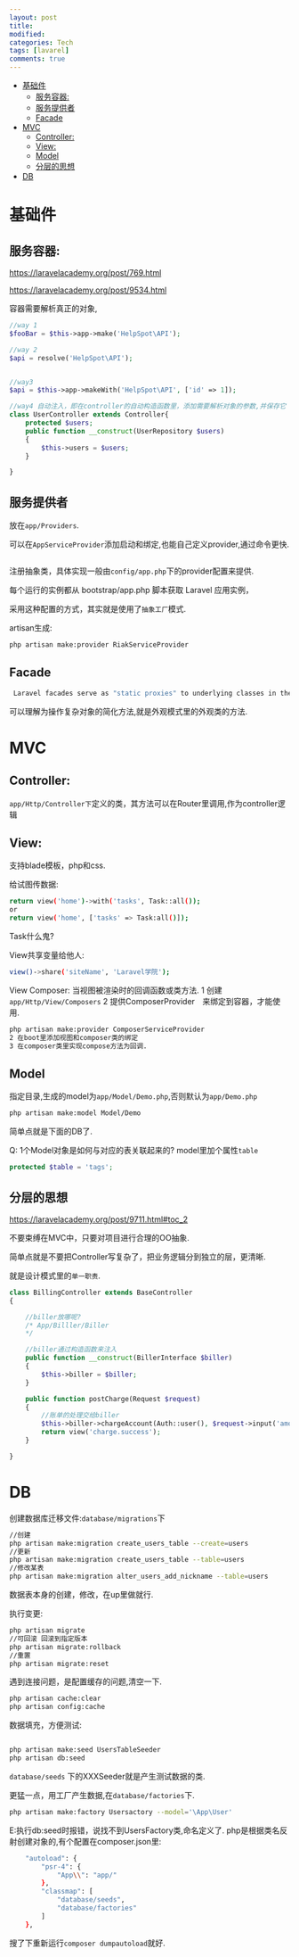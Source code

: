 ```yaml
---
layout: post
title:
modified:
categories: Tech
tags: [lavarel]
comments: true
---
```

<!-- TOC -->

- [基础件](#基础件)
    - [服务容器:](#服务容器)
    - [服务提供者](#服务提供者)
    - [Facade](#facade)
- [MVC](#mvc)
    - [Controller:](#controller)
    - [View:](#view)
    - [Model](#model)
    - [分层的思想](#分层的思想)
- [DB](#db)

<!-- /TOC -->

# 基础件

## 服务容器:

<https://laravelacademy.org/post/769.html>

<https://laravelacademy.org/post/9534.html>


容器需要解析真正的对象,
```php
//way 1
$fooBar = $this->app->make('HelpSpot\API');

//way 2
$api = resolve('HelpSpot\API');


//way3
$api = $this->app->makeWith('HelpSpot\API', ['id' => 1]);

//way4 自动注入，即在controller的自动构造函数里，添加需要解析对象的参数,并保存它
class UserController extends Controller{
    protected $users;
    public function __construct(UserRepository $users)
    {
        $this->users = $users;
    }

}
```


## 服务提供者

放在`app/Providers`.

可以在`AppServiceProvider`添加启动和绑定,也能自己定义provider,通过命令更快.
```
```

注册抽象类，具体实现一般由`config/app.php`下的provider配置来提供.

每个运行的实例都从 bootstrap/app.php 脚本获取 Laravel 应用实例，

采用这种配置的方式，其实就是使用了`抽象工厂`模式.

artisan生成:
```sh
php artisan make:provider RiakServiceProvider
```

## Facade
```sh
 Laravel facades serve as "static proxies" to underlying classes in the service container, providing the benefit of a terse, expressive syntax while maintaining more testability and flexibility than traditional static methods.
```

可以理解为操作复杂对象的简化方法,就是外观模式里的外观类的方法.




# MVC

## Controller:
`app/Http/Controller下`定义的类，其方法可以在Router里调用,作为controller逻辑

## View:
支持blade模板，php和css.

给试图传数据:
```sh
return view('home')->with('tasks', Task::all());
or 
return view('home', ['tasks' => Task:all()]);
```
Task什么鬼?

View共享变量给他人:
```sh
view()->share('siteName', 'Laravel学院');
```

View Composer:
当视图被渲染时的回调函数或类方法.
1 创建`app/Http/View/Composers`
2 提供ComposerProvider　来绑定到容器，才能使用.
```sh
php artisan make:provider ComposerServiceProvider
2 在boot里添加视图和composer类的绑定
3 在composer类里实现compose方法为回调.
```

## Model

指定目录,生成的model为`app/Model/Demo.php`,否则默认为`app/Demo.php`
```sh
php artisan make:model Model/Demo
```

简单点就是下面的DB了.

Q: 1个Model对象是如何与对应的表关联起来的?
model里加个属性`table`
```php
protected $table = 'tags';
```


## 分层的思想

<https://laravelacademy.org/post/9711.html#toc_2>

不要束缚在MVC中，只要对项目进行合理的OO抽象.

简单点就是不要把Controller写复杂了，把业务逻辑分到独立的层，更清晰.

就是设计模式里的`单一职责`.
```php
class BillingController extends BaseController
{

    //biller放哪呢?
    /* App/Billler/Biller
    */

    //biller通过构造函数来注入
    public function __construct(BillerInterface $biller)
    {
        $this->biller = $biller;
    }

    public function postCharge(Request $request)
    {
        //账单的处理交给biller
        $this->biller->chargeAccount(Auth::user(), $request->input('amount'));
        return view('charge.success');
    }

}
```

# DB

创建数据库迁移文件:`database/migrations`下

```sh
//创建
php artisan make:migration create_users_table --create=users
//更新
php artisan make:migration create_users_table --table=users
//修改某表
php artisan make:migration alter_users_add_nickname --table=users
```

数据表本身的创建，修改，在up里做就行.

执行变更:
```sh
php artisan migrate 
//可回滚 回滚到指定版本
php artisan migrate:rollback
//重置
php artisan migrate:reset
```

遇到连接问题，是配置缓存的问题,清空一下.
```sh
php artisan cache:clear
php artisan config:cache
```

数据填充，方便测试:
```sh

php artisan make:seed UsersTableSeeder
php artisan db:seed
```
`database/seeds` 下的XXXSeeder就是产生测试数据的类.


更猛一点，用工厂产生数据,在`database/factories`下.
```sh
php artisan make:factory Usersactory --model='\App\User'
```

E:执行db:seed时报错，说找不到UsersFactory类,命名定义了.
php是根据类名反射创建对象的,有个配置在composer.json里:
```sh
    "autoload": {
        "psr-4": {
            "App\\": "app/"
        },
        "classmap": [
            "database/seeds",
            "database/factories"
        ]
    },
```

搜了下重新运行`composer dumpautoload`就好.








